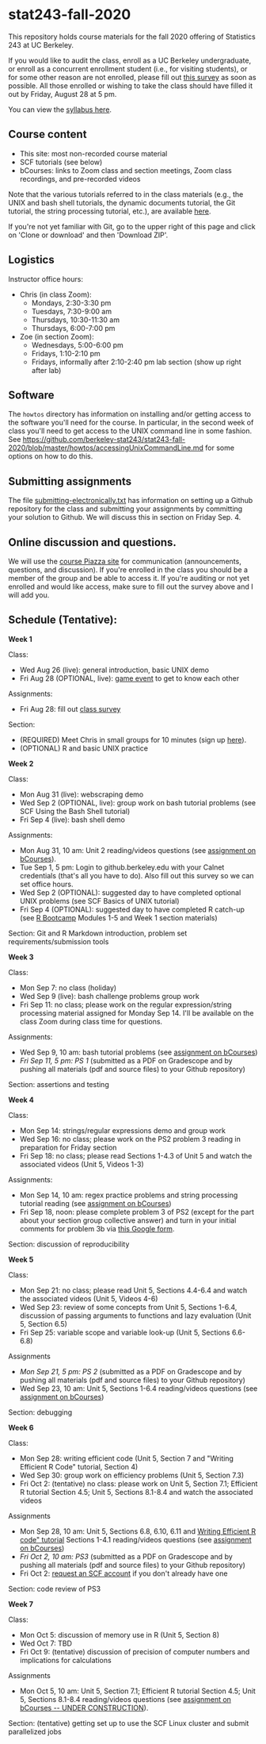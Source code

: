# stat243-fall-2020
This repository holds course materials for the fall 2020 offering of Statistics 243 at UC Berkeley.

If you would like to audit the class, enroll as a UC Berkeley undergraduate, or enroll as a concurrent enrollment student (i.e., for visiting students), or for some other reason are not enrolled, please fill out [this survey](https://forms.gle/j5KP7TwGgHGYQZHt8) as soon as possible. All those enrolled or wishing to take the class should have filled it out by Friday, August 28 at 5 pm.

You can view the [syllabus here](https://github.com/berkeley-stat243/stat243-fall-2020/blob/master/syllabus.pdf).

## Course content

 - This site: most non-recorded course material
 - SCF tutorials (see below)
 - bCourses: links to Zoom class and section meetings, Zoom class recordings, and pre-recorded videos

Note that the various tutorials referred to in the class materials (e.g., the UNIX and bash shell tutorials, the dynamic documents tutorial, the Git tutorial, the string processing tutorial, etc.), are available [here](http://statistics.berkeley.edu/computing/training/tutorials).

If you're not yet familiar with Git, go to the upper right of this page and click on 'Clone or download' and then 'Download ZIP'.

## Logistics

Instructor office hours:

  - Chris (in class Zoom): 
     - Mondays, 2:30-3:30 pm
     - Tuesdays, 7:30-9:00 am
     - Thursdays, 10:30-11:30 am
     - Thursdays, 6:00-7:00 pm
  - Zoe (in section Zoom): 
     - Wednesdays, 5:00-6:00 pm
     - Fridays, 1:10-2:10 pm
     - Fridays, informally after 2:10-2:40 pm lab section (show up right after lab)

## Software

The `howtos` directory has information on installing and/or getting access to the software you'll need for the course. In particular, in the second week of class you'll need to get access to the UNIX command line in some fashion. See https://github.com/berkeley-stat243/stat243-fall-2020/blob/master/howtos/accessingUnixCommandLine.md for some options on how to do this. 

## Submitting assignments

The file [submitting-electronically.txt](./howtos/submitting-electronically.txt) has information on setting up a Github repository for the class and submitting your assignments by committing your solution to Github. We will discuss this in section on Friday Sep. 4.

## Online discussion and questions.

We will use the [course Piazza site](https://piazza.com/berkeley/fall2020/stat243) for communication (announcements, questions, and discussion). If you're enrolled in the class you should be a member of the group and be able to access it. If you're auditing or not yet enrolled and would like access, make sure to fill out the survey above and I will add you. 

## Schedule (Tentative):

**Week 1**

Class:
 - Wed Aug 26 (live): general introduction, basic UNIX demo
 - Fri Aug 28 (OPTIONAL, live): [game event](./units/class2-taboo-game.md) to get to know each other

Assignments:
 - Fri Aug 28: fill out [class survey](https://forms.gle/ZPvuDmQSw4YoRGVJ9)

Section:
 - (REQUIRED) Meet Chris in small groups for 10 minutes (sign up [here](https://calendar.google.com/calendar/selfsched?sstoken=UU9PYnFKdFk4YUhhfGRlZmF1bHR8NDJmMzM4MDc1YjM1NjliNzNkYzExOWFhMzljZGY3ODU)).
 - (OPTIONAL) R and basic UNIX practice

**Week 2**

Class:
 - Mon Aug 31 (live): webscraping demo
 - Wed Sep 2 (OPTIONAL, live): group work on bash tutorial problems (see SCF Using the Bash Shell tutorial)
 - Fri Sep 4 (live): bash shell demo

Assignments:
 - Mon Aug 31, 10 am: Unit 2 reading/videos questions (see [assignment on bCourses](https://bcourses.berkeley.edu/courses/1497598/assignments/8151392)).
 - Tue Sep 1, 5 pm: Login to github.berkeley.edu with your Calnet credentials (that's all you have to do). Also fill out this survey so we can set office hours.
 - Wed Sep 2 (OPTIONAL): suggested day to have completed optional UNIX problems (see SCF Basics of UNIX tutorial)
 - Fri Sep 4 (OPTIONAL): suggested day to have completed R catch-up (see [R Bootcamp](https://github.com/berkeley-scf/r-bootcamp-fall-2020) Modules 1-5 and Week 1 section materials)

Section: Git and R Markdown introduction, problem set requirements/submission tools

**Week 3**

Class:
 - Mon Sep 7: no class (holiday)
 - Wed Sep 9 (live): bash challenge problems group work
 - Fri Sep 11: no class; please work on the regular expression/string processing material assigned for Monday Sep 14. I'll be available on the class Zoom during class time for questions.

Assignments:
 - Wed Sep 9, 10 am: bash tutorial problems (see [assignment on bCourses](https://bcourses.berkeley.edu/courses/1497598/assignments/8157938))
 - *Fri Sep 11, 5 pm: PS 1* (submitted as a PDF on Gradescope and by pushing all materials (pdf and source files) to your Github repository)

Section: assertions and testing

**Week 4**

Class:
 - Mon Sep 14: strings/regular expressions demo and group work
 - Wed Sep 16: no class; please work on the PS2 problem 3 reading in preparation for Friday section
 - Fri Sep 18: no class; please read Sections 1-4.3 of Unit 5 and watch the associated videos (Unit 5, Videos 1-3)

Assignments:
 - Mon Sep 14, 10 am: regex practice problems and string processing tutorial reading (see [assignment on bCourses](https://bcourses.berkeley.edu/courses/1497598/assignments/8162505))
 - Fri Sep 18, noon: please complete problem 3 of PS2 (except for the part about your section group collective answer) and turn in your initial comments for problem 3b via [this Google form](https://forms.gle/KUmWhv768FUa5uZe9).

Section: discussion of reproducibility

**Week 5**

Class:
 - Mon Sep 21: no class; please read Unit 5, Sections 4.4-6.4 and watch the associated videos (Unit 5, Videos 4-6)
 - Wed Sep 23: review of some concepts from Unit 5, Sections 1-6.4, discussion of passing arguments to functions and lazy evaluation (Unit 5, Section 6.5)
 - Fri Sep 25: variable scope and variable look-up (Unit 5, Sections 6.6-6.8)

Assignments
 - *Mon Sep 21, 5 pm: PS 2* (submitted as a PDF on Gradescope and by pushing all materials (pdf and source files) to your Github repository)
 - Wed Sep 23, 10 am: Unit 5, Sections 1-6.4 reading/videos questions (see [assignment on bCourses](https://bcourses.berkeley.edu/courses/1497598/assignments/8166320))


Section: debugging

**Week 6**

Class:
 - Mon Sep 28: writing efficient code (Unit 5, Section 7 and "Writing Efficient R Code" tutorial, Section 4) 
 - Wed Sep 30: group work on efficiency problems (Unit 5, Section 7.3)
 - Fri Oct 2: (tentative) no class: please work on Unit 5, Section 7.1; Efficient R tutorial Section 4.5; Unit 5, Sections 8.1-8.4 and watch the associated videos 

Assignments
 - Mon Sep 28, 10 am: Unit 5, Sections 6.8, 6.10, 6.11 and [Writing Efficient R code" tutorial](https://github.com/berkeley-scf/tutorial-efficient-R) Sections 1-4.1 reading/videos questions (see [assignment on bCourses](https://bcourses.berkeley.edu/courses/1497598/assignments/8169945))
 - *Fri Oct 2, 10 am: PS3* (submitted as a PDF on Gradescope and by pushing all materials (pdf and source files) to your Github repository)
 - Fri Oct 2: [request an SCF account](https://scf.berkeley.edu/account) if you don't already have one

Section: code review of PS3

**Week 7**

Class:
 - Mon Oct 5: discussion of memory use in R (Unit 5, Section 8)
 - Wed Oct 7: TBD
 - Fri Oct 9: (tentative) discussion of precision of computer numbers and implications for calculations

Assignments
 - Mon Oct 5, 10 am: Unit 5, Section 7.1; Efficient R tutorial Section 4.5; Unit 5, Sections 8.1-8.4 reading/videos questions (see [assignment on bCourses -- UNDER CONSTRUCTION](xyz)).


Section: (tentative) getting set up to use the SCF Linux cluster and submit parallelized jobs
